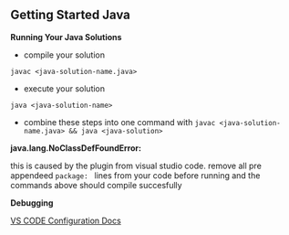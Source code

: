 ## Getting Started Java

**Running Your Java Solutions**

* compile your solution

`javac <java-solution-name.java>`

* execute your solution

`java <java-solution-name>`

* combine these steps into one command with `javac <java-solution-name.java> && java <java-solution>`

**java.lang.NoClassDefFoundError:**

this is caused by the plugin from visual studio code. remove all pre appendeed `package: ` lines from your code before running and the commands above should compile succesfully

**Debugging**

[VS CODE Configuration Docs](https://github.com/microsoft/vscode-java-debug/blob/main/Configuration.md)